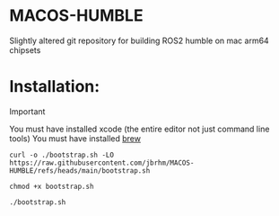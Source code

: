# MACOS-HUMBLE
Slightly altered git repository for building ROS2 humble on mac arm64 chipsets

# Installation:

> [!IMPORTANT]  
> You must have installed xcode (the entire editor not just command line tools)
> You must have installed [brew](https://brew.sh)

`curl -o ./bootstrap.sh -LO https://raw.githubusercontent.com/jbrhm/MACOS-HUMBLE/refs/heads/main/bootstrap.sh`

`chmod +x bootstrap.sh`

`./bootstrap.sh`
